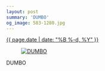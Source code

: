 ```yaml
---
layout: post
summary: 'DUMBO'
og_image: 583-1280.jpg
---
```


<p>
 <time>
  <a href="/583">
   {{ page.date | date: "%B %-d, %Y" }}
  </a>
 </time>
 <a href="/583">
  <figure data-taken="12/3/2016">
   <img alt="DUMBO" sizes="(min-width: 700px) 50vw, calc(100vw - 2rem)" src="{{ site.assets_url }}/583-640.jpg" srcset="{{ site.assets_url }}/583-320.jpg 320w, {{ site.assets_url }}/583-640.jpg 640w, {{ site.assets_url }}/583-960.jpg 960w, {{ site.assets_url }}/583-1280.jpg 1280w"/>
  </figure>
 </a>
 <span>
  DUMBO
 </span>
</p>
